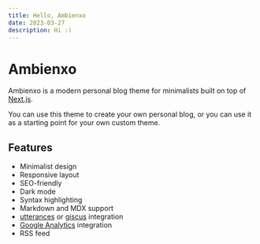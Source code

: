```yaml
---
title: Hello, Ambienxo
date: 2023-03-27
description: Hi :)
---
```


# Ambienxo

Ambienxo is a modern personal blog theme for minimalists built on top of [Next.js](https://nextjs.org/).

You can use this theme to create your own personal blog, or you can use it as a starting point for your own custom theme.

## Features

- Minimalist design
- Responsive layout
- SEO-friendly
- Dark mode
- Syntax highlighting
- Markdown and MDX support
- [utterances](https://utteranc.es/) or [giscus](https://giscus.app/) integration
- [Google Analytics](https://analytics.google.com) integration
- RSS feed